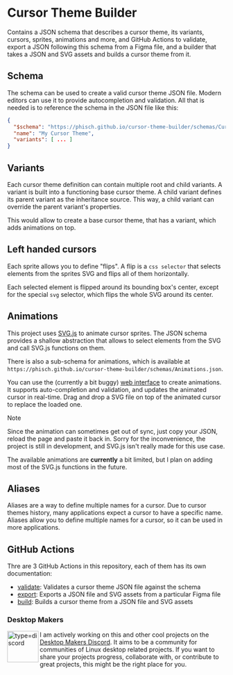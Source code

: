 # Cursor Theme Builder

Contains a JSON schema that describes a cursor theme, its variants, cursors, sprites, animations and more, and GitHub Actions to validate, export a JSON following this schema from a Figma file, and a builder that takes a JSON and SVG assets and builds a cursor theme from it.

## Schema

The schema can be used to create a valid cursor theme JSON file. Modern editors can use it to provide autocompletion and validation. All that is needed is to reference the schema in the JSON file like this:

```json
{
  "$schema": "https://phisch.github.io/cursor-theme-builder/schemas/CursorTheme.json",
  "name": "My Cursor Theme",
  "variants": [ ... ]
}
```

## Variants

Each cursor theme definition can contain multiple root and child variants. A variant is built into a functioning base cursor theme. A child variant defines its parent variant as the inheritance source. This way, a child variant can override the parent variant's properties.

This would allow to create a base cursor theme, that has a variant, which adds animations on top.

## Left handed cursors

Each sprite allows you to define "flips". A flip is a `css selector` that selects elements from the sprites SVG and flips all of them horizontally.

Each selected element is flipped around its bounding box's center, except for the special `svg` selector, which flips the whole SVG around its center.

## Animations

This project uses [SVG.js](https://svgjs.dev/docs/3.0/) to animate cursor sprites. The JSON schema provides a shallow abstraction that allows to select elements from the SVG and call SVG.js functions on them.

There is also a sub-schema for animations, which is available at `https://phisch.github.io/cursor-theme-builder/schemas/Animations.json`.

You can use the (currently a bit buggy) [web interface](https://phisch.github.io/cursor-theme-builder/) to create animations. It supports auto-completion and validation, and updates the animated cursor in real-time.
Drag and drop a SVG file on top of the animated cursor to replace the loaded one.

> [!NOTE]
> Since the animation can sometimes get out of sync, just copy your JSON, reload the page and paste it back in. Sorry for the inconvenience, the project is still in development, and SVG.js isn't really made for this use case.

The available animations are **currently** a bit limited, but I plan on adding most of the SVG.js functions in the future.

## Aliases

Aliases are a way to define multiple names for a cursor. Due to cursor themes history, many applications expect a cursor to have a specific name. Aliases allow you to define multiple names for a cursor, so it can be used in more applications.

## GitHub Actions

Thre are 3 GitHub Actions in this repository, each of them has its own documentation:

- [validate](./action/validate/README.md): Validates a cursor theme JSON file against the schema
- [export](./action/export/README.md): Exports a JSON file and SVG assets from a particular Figma file
- [build](./action/build/README.md): Builds a cursor theme from a JSON file and SVG assets

### Desktop Makers

<a href="https://discord.gg/RqKTeA4uxW" title="Desktop Makers Discord"><img align="left" width="72" alt="type=discord" src="https://user-images.githubusercontent.com/1282767/161089772-d7ad28bf-76eb-4951-b0f0-985afd5ea57a.png"></a>

I am actively working on this and other cool projects on the [Desktop Makers Discord](https://discord.gg/RqKTeA4uxW). It aims to be a community for communities of Linux desktop related projects. If you want to share your projects progress, collaborate with, or contribute to great projects, this might be the right place for you.
